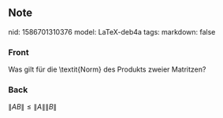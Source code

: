 ## Note
nid: 1586701310376
model: LaTeX-deb4a
tags: 
markdown: false

### Front
Was gilt für die \textit{Norm} des Produkts zweier Matritzen?

### Back
$\|A B\| \leq\|A\|\|B\|$
